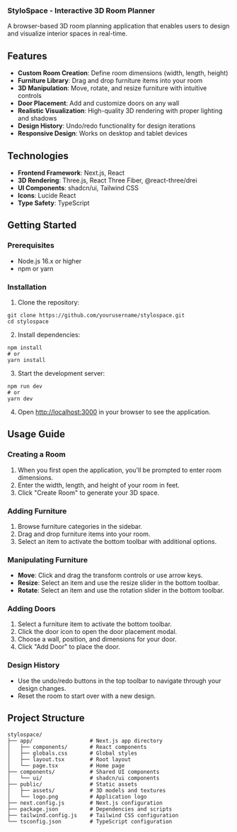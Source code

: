 ### StyloSpace - Interactive 3D Room Planner

A browser-based 3D room planning application that enables users to design and visualize interior spaces in real-time.

## Features

- **Custom Room Creation**: Define room dimensions (width, length, height)
- **Furniture Library**: Drag and drop furniture items into your room
- **3D Manipulation**: Move, rotate, and resize furniture with intuitive controls
- **Door Placement**: Add and customize doors on any wall
- **Realistic Visualization**: High-quality 3D rendering with proper lighting and shadows
- **Design History**: Undo/redo functionality for design iterations
- **Responsive Design**: Works on desktop and tablet devices


## Technologies

- **Frontend Framework**: Next.js, React
- **3D Rendering**: Three.js, React Three Fiber, @react-three/drei
- **UI Components**: shadcn/ui, Tailwind CSS
- **Icons**: Lucide React
- **Type Safety**: TypeScript


## Getting Started

### Prerequisites

- Node.js 16.x or higher
- npm or yarn


### Installation

1. Clone the repository:

```shellscript
git clone https://github.com/yourusername/stylospace.git
cd stylospace
```


2. Install dependencies:

```shellscript
npm install
# or
yarn install
```


3. Start the development server:

```shellscript
npm run dev
# or
yarn dev
```


4. Open [http://localhost:3000](http://localhost:3000) in your browser to see the application.


## Usage Guide

### Creating a Room

1. When you first open the application, you'll be prompted to enter room dimensions.
2. Enter the width, length, and height of your room in feet.
3. Click "Create Room" to generate your 3D space.


### Adding Furniture

1. Browse furniture categories in the sidebar.
2. Drag and drop furniture items into your room.
3. Select an item to activate the bottom toolbar with additional options.


### Manipulating Furniture

- **Move**: Click and drag the transform controls or use arrow keys.
- **Resize**: Select an item and use the resize slider in the bottom toolbar.
- **Rotate**: Select an item and use the rotation slider in the bottom toolbar.


### Adding Doors

1. Select a furniture item to activate the bottom toolbar.
2. Click the door icon to open the door placement modal.
3. Choose a wall, position, and dimensions for your door.
4. Click "Add Door" to place the door.


### Design History

- Use the undo/redo buttons in the top toolbar to navigate through your design changes.
- Reset the room to start over with a new design.


## Project Structure

```plaintext
stylospace/
├── app/                  # Next.js app directory
│   ├── components/       # React components
│   ├── globals.css       # Global styles
│   ├── layout.tsx        # Root layout
│   └── page.tsx          # Home page
├── components/           # Shared UI components
│   └── ui/               # shadcn/ui components
├── public/               # Static assets
│   ├── assets/           # 3D models and textures
│   └── logo.png          # Application logo
├── next.config.js        # Next.js configuration
├── package.json          # Dependencies and scripts
├── tailwind.config.js    # Tailwind CSS configuration
└── tsconfig.json         # TypeScript configuration
```
